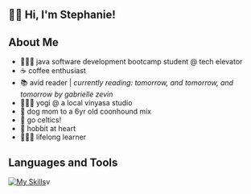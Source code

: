 <h2>👋🏼 Hi, I'm Stephanie!</h2>
  
## About Me

- 👩🏻‍🏫 java software development bootcamp student @ tech elevator
- ☕ coffee enthusiast
- 📚 avid reader | <em>currently reading: tomorrow, and tomorrow, and tomorrow by gabrielle zevin</em>
- 🧘🏻‍♀️ yogi @ a local vinyasa studio
- 🐾 dog mom to a 6yr old coonhound mix
- 🏀 go celtics!
- 🥔 hobbit at heart
- 👩🏻‍🏫 lifelong learner

## Languages and Tools

[![My Skills](https://skillicons.dev/icons?i=css,express,figma,git,html,java,js,mongodb,nodejs,postgres,spring,vue)](https://skillicons.dev)v
